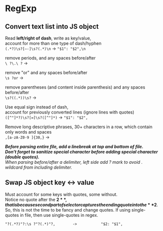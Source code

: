 # RegExp

## **Convert text list into JS object**

Read **left/right of dash**, write as key/value,  
account for more than one type of dash/hyphen  
`(.*?)\s?[–-]\s?(.*)\n` -&gt; `"$1": "$2",\n` 

remove periods, and any spaces before/after  
`\ ?\.\ ?` -&gt; 

remove "or" and any spaces before/after  
`\s ?or` -&gt;

remove parentheses \(and content inside parenthesis\) and any spaces before/after  
`\s?((.*))\s?` -&gt; 

Use equal sign instead of dash,   
account for previously converted lines \(ignore lines with quotes\)  
`([^"]*?)\s?[=]\s?([^"]*)` -&gt; `"$1": "$2",`  

Remove long descriptive phrases, 30+ characters in a row, which contain only words and spaces  
`,[a-zA-Z0-9 ]{30,}`  -&gt;

_**Before parsing entire file, add a linebreak at top and bottom of file.**_  
_**Don't forget to sanitize special character before adding special character \(double quotes\).**  
When parsing before/after a delimiter, left side add ? mark to avoid . wildcard from including delimiter._

## Swap JS object key &lt;-&gt; value

Must account for some keys with quotes, some without.  
Notice no quote after the **$2**, that is because second part of selector captures the ending quote into the **$2**. So, this is not the time to be fancy and change quotes. If using single-quotes in file, then use single-quotes in regex.

```text
"?(.*?)"?:\s ?"?(.*)"?,        ->        	"$2: "$1",
```



